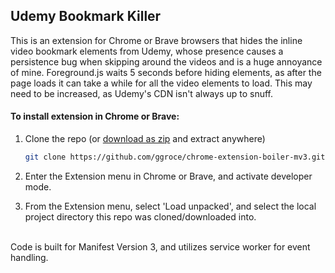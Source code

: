 ## Udemy Bookmark Killer

This is an extension for Chrome or Brave browsers that hides the inline video bookmark elements from Udemy, whose presence causes a persistence bug when skipping around the videos and is a huge annoyance of mine. Foreground.js waits 5 seconds before hiding elements, as after the page loads it can take a while for all the video elements to load. This may need to be increased, as Udemy's CDN isn't always up to snuff.

#### To install extension in Chrome or Brave: 

1. Clone the repo (or <a href="https://github.com/ggroce/chrome-extension-udemybookmarkkiller/archive/refs/heads/main.zip">download as zip</a> and extract anywhere)
   ```sh
   git clone https://github.com/ggroce/chrome-extension-boiler-mv3.git
   ```
2. Enter the Extension menu in Chrome or Brave, and activate developer mode.

3. From the Extension menu, select 'Load unpacked', and select the local project directory this repo was cloned/downloaded into.  

<br>
Code is built for Manifest Version 3, and utilizes service worker for event handling.



